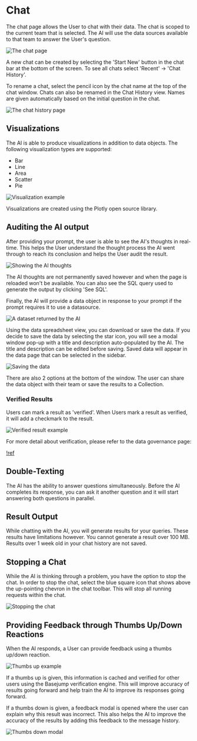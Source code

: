 # Chat

The chat page allows the User to chat with their data. The chat is scoped to the current team that is selected. The AI will use the data sources available to that team to answer the User's question.

![The chat page](/images/chat/chat_response.png)

A new chat can be created by selecting the 'Start New' button in the chat bar at the bottom of the screen. To see all chats select 'Recent' -> 'Chat History'.

To rename a chat, select the pencil icon by the chat name at the top of the chat window. Chats can also be renamed in the Chat History view. Names are given automatically based on the initial question in the chat.

![The chat history page](/images/chat/chat_history.png)

## Visualizations

The AI is able to produce visualizations in addition to data objects. The following visualization types are supported:
- Bar
- Line
- Area
- Scatter
- Pie

![Visualization example](/images/chat/viz_chat_example.png)

Visualizations are created using the Plotly open source library. 

## Auditing the AI output

After providing your prompt, the user is able to see the AI's thoughts in real-time. This helps the User understand the thought process the AI went through to reach its conclusion and helps the User audit the result. 

![Showing the AI thoughts](/images/chat/ai_thoughts.png)

The AI thoughts are not permanently saved however and when the page is reloaded won't be available. You can also see the SQL query used to generate the output by clicking 'See SQL'. 

Finally, the AI will provide a data object in response to your prompt if the prompt requires it to use a datasource.

![A dataset returned by the AI](/images/chat/chat_dataset.png)

Using the data spreadsheet view, you can download or save the data. If you decide to save the data by selecting the star icon, you will see a modal window pop-up with a title and description auto-populated by the AI. The title and description can be edited before saving. Saved data will appear in the data page that can be selected in the sidebar.

![Saving the data](/images/chat/save_data_view.png)

There are also 2 options at the bottom of the window. The user can share the data object with their team or save the results to a Collection.

### Verified Results

Users can mark a result as 'verified'. When Users mark a result as verified, it will add a checkmark to the result. 

![Verified result example](/images/chat/verified_result.png)

For more detail about verification, please refer to the data governance page: 

[!ref](/data-governance.md)

## Double-Texting

The AI has the ability to answer questions simultaneously. Before the AI completes its response, you can ask it another question and it will start answering both questions in parallel. 

## Result Output

While chatting with the AI, you will generate results for your queries. These results have limitations however. You cannot generate a result over 100 MB. Results over 1 week old in your chat history are not saved. 

## Stopping a Chat

While the AI is thinking through a problem, you have the option to stop the chat. In order to stop the chat, select the blue square icon that shows above the up-pointing chevron in the chat toolbar. This will stop all running requests within the chat.

![Stopping the chat](/images/chat/stop_chat.png)

## Providing Feedback through Thumbs Up/Down Reactions

When the AI responds, a User can provide feedback using a thumbs up/down reaction. 

![Thumbs up example](/images/chat/thumbs_up.png)

If a thumbs up is given, this information is cached and verified for other users using the Basejump verification engine. This will improve accuracy of results going forward and help train the AI to improve its responses going forward. 

If a thumbs down is given, a feedback modal is opened where the user can explain why this result was incorrect. This also helps the AI to improve the accuracy of the results by adding this feedback to the message history.

![Thumbs down modal](/images/chat/thumbs_down_issue_report.png)